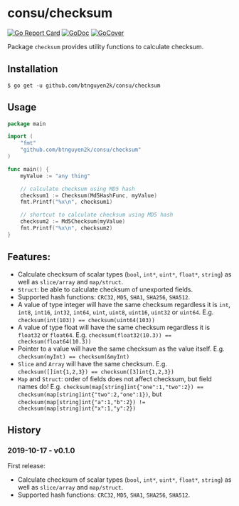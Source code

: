 # consu/checksum

[![Go Report Card](https://goreportcard.com/badge/github.com/btnguyen2k/consu)](https://goreportcard.com/report/github.com/btnguyen2k/consu)
[![GoDoc](https://godoc.org/github.com/btnguyen2k/consu/checksum?status.svg)](https://godoc.org/github.com/btnguyen2k/consu/checksum)
[![GoCover](https://img.shields.io/badge/coverage-GoCover-YellowGreen.svg)](https://gocover.io/github.com/btnguyen2k/consu/checksum)

Package `checksum` provides utility functions to calculate checksum.

## Installation

```shell
$ go get -u github.com/btnguyen2k/consu/checksum
```

## Usage

```go
package main

import (
	"fmt"
	"github.com/btnguyen2k/consu/checksum"
)

func main() {
	myValue := "any thing"

	// calculate checksum using MD5 hash
	checksum1 := Checksum(Md5HashFunc, myValue)
	fmt.Printf("%x\n", checksum1)

	// shortcut to calculate checksum using MD5 hash
	checksum2 := Md5Checksum(myValue)
	fmt.Printf("%x\n", checksum2)
}
```


## Features:

- Calculate checksum of scalar types (`bool`, `int*`, `uint*`, `float*`, `string`) as well as `slice/array` and `map/struct`.
- `Struct`: be able to calculate checksum of unexported fields.
- Supported hash functions: `CRC32`, `MD5`, `SHA1`, `SHA256`, `SHA512`.
- A value of type integer will have the same checksum regardless it is `int`, `int8`, `int16`, `int32`, `int64`, `uint`, `uint8`, `uint16`, `uint32` or `uint64`.
E.g. `checksum(int(103)) == checksum(uint64(103))`
- A value of type float will have the same checksum regardless it is `float32` or `float64`.
E.g. `checksum(float32(10.3)) == checksum(float64(10.3))`
- Pointer to a value will have the same checksum as the value itself.
E.g. `checksum(myInt) == checksum(&myInt)`
- `Slice` and `Array` will have the same checksum.
E.g. `checksum([]int{1,2,3}) == checksum([3]int{1,2,3})`
- `Map` and `Struct`: order of fields does not affect checksum, but field names do!
E.g. `checksum(map[string]int{"one":1,"two":2}) == checksum(map[string]int{"two":2,"one":1})`,
but `checksum(map[string]int{"a":1,"b":2}) != checksum(map[string]int{"x":1,"y":2})`


## History

### 2019-10-17 - v0.1.0

First release:
- Calculate checksum of scalar types (`bool`, `int*`, `uint*`, `float*`, `string`) as well as `slice/array` and `map/struct`.
- Supported hash functions: `CRC32`, `MD5`, `SHA1`, `SHA256`, `SHA512`.
